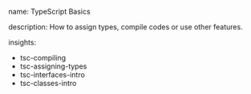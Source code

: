 name: TypeScript Basics

description: How to assign types, compile codes or use other features.

insights:
  - tsc-compiling
  - tsc-assigning-types
  - tsc-interfaces-intro
  - tsc-classes-intro